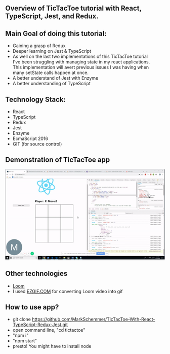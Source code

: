 ## Overview of TicTacToe tutorial with React, TypeScript, Jest, and Redux.

## Main Goal of doing this tutorial:

- Gaining a grasp of Redux
- Deeper learning on Jest & TypeScript
- As well on the last two implementations of this TicTacToe tutorial <br />
I've been struggling with managing state in my react applications. <br />
This implementation will avert previous issues I was having when <br />
many setState calls happen at once.
- A better understand of Jest with Enzyme
- A better understanding of TypeScript 


## Technology Stack:

- React
- TypeScript
- Redux
- Jest
- Enzyme 
- EcmaScript 2016
- GIT (for source control)



## Demonstration of TicTacToe app

![TicTacToe-React-TypeScript-Jest-Redux](tictactoe-react-typescript-redux-jest-gif.gif)


## Other technologies 

- [Loom](https://chrome.google.com/webstore/detail/loom-video-recorder-scree/liecbddmkiiihnedobmlmillhodjkdmb?hl=en)
- I used [EZGIF.COM](https://ezgif.com/video-to-gif) for converting Loom video into gif


## How to use app?

- git clone https://github.com/MarkSchemmer/TicTacToe-With-React-TypeScript-Redux-Jest.git
- open command line, "cd tictactoe"
- "npm i"
- "npm start" 
- presto! You might have to install node 
